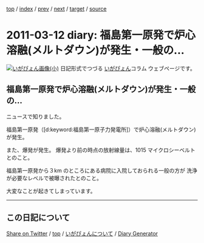 [top](../index.html) 
 / [index](index.html) 
 / [prev](ig110101.html) 
 / [next](ig110313.html) 
 / [target](https://igapyon.github.io/diary/2011/ig110312.html) 
 / [source](https://github.com/igapyon/diary/blob/gh-pages/2011/ig110312.src.md) 

2011-03-12 diary: 福島第一原発で炉心溶融(メルトダウン)が発生・一般の...
=====================================================================================================
[![いがぴょん画像(小)](https://igapyon.github.io/diary/images/iga200306s.jpg "いがぴょん")](https://igapyon.github.io/diary/memo/memoigapyon.html) 日記形式でつづる [いがぴょん](https://igapyon.github.io/diary/memo/memoigapyon.html)コラム ウェブページです。

## 福島第一原発で炉心溶融(メルトダウン)が発生・一般の...


ニュースで知りました。

福島第一原発（[d:keyword:福島第一原子力発電所]）で炉心溶融(メルトダウン)が発生。

また、爆発が発生。
爆発より前の時点の放射線量は、1015 マイクロシーベルトとのこと。

福島第一原発から３km のところにある病院に入院しておられる一般の方が 洗浄が必要なレベルで被曝されたとのこと。

大変なことが起きてしまっています。


----------------------------------------------------------------------------------------------------

## この日記について

[Share on Twitter](https://twitter.com/intent/tweet?hashtags=igapyon%2Cdiary%2C%E3%81%84%E3%81%8C%E3%81%B4%E3%82%87%E3%82%93&text=%E7%A6%8F%E5%B3%B6%E7%AC%AC%E4%B8%80%E5%8E%9F%E7%99%BA%E3%81%A7%E7%82%89%E5%BF%83%E6%BA%B6%E8%9E%8D%28%E3%83%A1%E3%83%AB%E3%83%88%E3%83%80%E3%82%A6%E3%83%B3%29%E3%81%8C%E7%99%BA%E7%94%9F%E3%83%BB%E4%B8%80%E8%88%AC%E3%81%AE...&url=https%3A%2F%2Figapyon.github.io%2Fdiary%2F2011%2Fig110312.html) / [top](../index.html) / [いがぴょんについて](https://igapyon.github.io/diary/memo/memoigapyon.html) / [Diary Generator](https://github.com/igapyon/igapyonv3)
